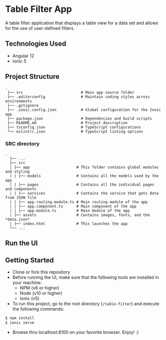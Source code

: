 # Table Filter App

A table filter application that displays a table view for a data set and allows for the use of user-defined filters.

## Technologies Used

- Angular 12
- Ionic 5

## Project Structure

```
.
 ├── src                          # Main app source folder
 ├── .editorconfig                # Maintain coding styles across environments
 ├── .gitignore
 ├── .ionic.config.json           # Global configuration for the Ionic app
 ├── package.json                 # Dependencies and build scripts
 ├── README.md                    # Project description
 ├── tsconfig.json                # TypeScript configurations
 └── eslintrc.json                # TypeScript linting options
```

### SRC directory

```
.
  ├── ...
  ├── src
  │ ├── app                     # This folder contains global modules and styling
  | | ├── models                # Contains all the models used by the app
  | | ├── pages                 # Contains all the individual pages and components
  | | ├── services              # Contains the service that gets data from JSON file
  | | ├── app.routing.module.ts # Main routing module of the app
  | | ├── app.component.ts      # Main component of the app
  | | ├── app.module.ts         # Main module of the app
  | ├── assets                  # Contains images, fonts, and the *data.json*
  | ├── index.html              # This launches the app
  └── ...
```

## Run the UI

## Getting Started

- Clone or fork this repository
- Before running the UI, make sure that the following tools are installed in your machine:
  - NPM (v6 or higher)
  - Node (v10 or higher)
  - Ionic (v5)
- To run this project, go to the root directory (`/table-filter`) and execute the following commands:

```bash
$ npm install
$ ionic serve
```

- Browse thru localhost:8100 on your favorite browser. Enjoy! :)
